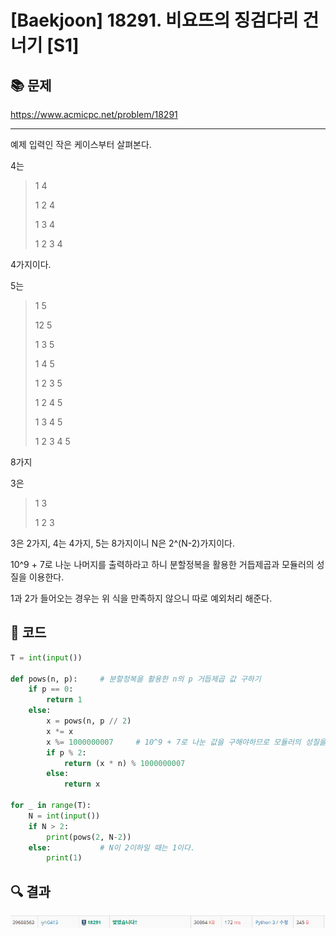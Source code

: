 # [Baekjoon] 18291. 비요뜨의 징검다리 건너기 [S1]

## 📚 문제

https://www.acmicpc.net/problem/18291

---

예제 입력인 작은 케이스부터 살펴본다.

4는

>1 4
>
>1 2 4
>
>1 3 4
>
>1 2 3 4

4가지이다.

5는

> 1 5
>
> 12 5
>
> 1 3 5
>
> 1 4 5
>
> 1 2 3 5
>
> 1 2 4 5
>
> 1 3 4 5
>
> 1 2 3 4 5

8가지

3은

> 1 3
>
> 1 2 3

3은 2가지, 4는 4가지, 5는 8가지이니 N은 2^(N-2)가지이다.

10^9 + 7로 나눈 나머지를 출력하라고 하니 분할정복을 활용한 거듭제곱과 모듈러의 성질을 이용한다.

1과 2가 들어오는 경우는 위 식을 만족하지 않으니 따로 예외처리 해준다.

## 📒 코드

```python
T = int(input())

def pows(n, p):     # 분할정복을 활용한 n의 p 거듭제곱 값 구하기
    if p == 0:
        return 1
    else:
        x = pows(n, p // 2)
        x *= x
        x %= 1000000007     # 10^9 + 7로 나눈 값을 구해야하므로 모듈러의 성질을 이용해 연산과정마다 계산한다.
        if p % 2:
            return (x * n) % 1000000007
        else:
            return x

for _ in range(T):
    N = int(input())
    if N > 2:
        print(pows(2, N-2))
    else:           # N이 2이하일 때는 1이다.
        print(1)
```

## 🔍 결과

![image-20220227171200010](README.assets/image-20220227171200010.png)